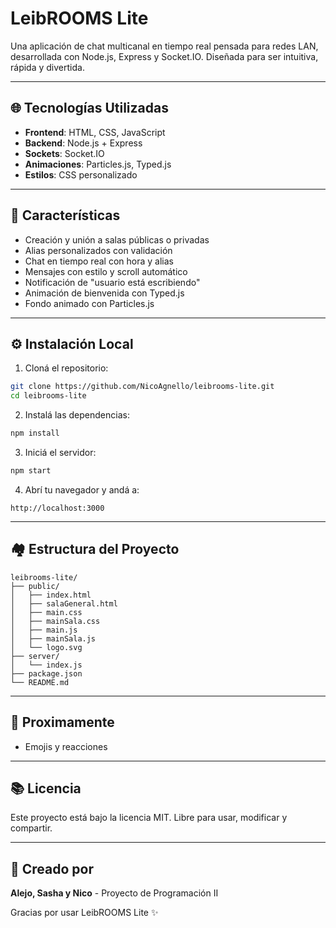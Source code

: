 # LeibROOMS Lite

Una aplicación de chat multicanal en tiempo real pensada para redes LAN, desarrollada con Node.js, Express y Socket.IO. Diseñada para ser intuitiva, rápida y divertida.

---

## 🌐 Tecnologías Utilizadas

* **Frontend**: HTML, CSS, JavaScript
* **Backend**: Node.js + Express
* **Sockets**: Socket.IO
* **Animaciones**: Particles.js, Typed.js
* **Estilos**: CSS personalizado

---

## 🚀 Características

* Creación y unión a salas públicas o privadas
* Alias personalizados con validación
* Chat en tiempo real con hora y alias
* Mensajes con estilo y scroll automático
* Notificación de "usuario está escribiendo"
* Animación de bienvenida con Typed.js
* Fondo animado con Particles.js

---

## ⚙️ Instalación Local

1. Cloná el repositorio:

```bash
git clone https://github.com/NicoAgnello/leibrooms-lite.git
cd leibrooms-lite
```

2. Instalá las dependencias:

```bash
npm install
```

3. Iniciá el servidor:

```bash
npm start
```

4. Abrí tu navegador y andá a:

```
http://localhost:3000
```

---

## 🏘️ Estructura del Proyecto

```
leibrooms-lite/
├── public/
│   ├── index.html
│   ├── salaGeneral.html
│   ├── main.css
│   ├── mainSala.css
│   ├── main.js
│   ├── mainSala.js
│   └── logo.svg
├── server/
│   └── index.js
├── package.json
└── README.md
```

---

## 👮‍ Proximamente

* Emojis y reacciones

---

## 📚 Licencia

Este proyecto está bajo la licencia MIT. Libre para usar, modificar y compartir.

---

## 📅 Creado por

**Alejo, Sasha y Nico** - Proyecto de Programación II

Gracias por usar LeibROOMS Lite ✨
